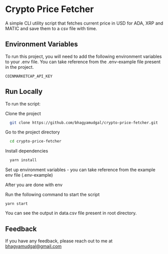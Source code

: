 # Crypto Price Fetcher

A simple CLI utility script that fetches current price in USD for ADA, XRP and MATIC and save them to a csv file with time.

## Environment Variables

To run this project, you will need to add the following environment variables to your .env file. You can take reference from the .env-example file present in the project.

`COINMARKETCAP_API_KEY`

## Run Locally

To run the script:

Clone the project

```bash
  git clone https://github.com/bhagyamudgal/crypto-price-fetcher.git
```

Go to the project directory

```bash
  cd crypto-price-fetcher
```

Install dependencies

```bash
  yarn install
```

Set up environment variables - you can take reference from the example env file (.env-example)

After you are done with env

Run the following command to start the script

```
yarn start
```

You can see the output in data.csv file present in root directory.

## Feedback

If you have any feedback, please reach out to me at bhagyamudgal@gmail.com
